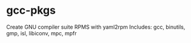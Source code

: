 # gcc-pkgs
Create GNU compiler suite RPMS with yaml2rpm
Includes: gcc, binutils, gmp, isl, libiconv, mpc, mpfr 

